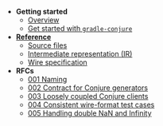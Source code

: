 
- **Getting started**
    - [Overview](./readme.md)
    - [Get started with `gradle-conjure`](docs/getting_started.md)
- **[Reference](reference.md)**
    - [Source files](docs/spec/source_files.md)
    - [Intermediate representation (IR)](docs/spec/intermediate_representation.md)
    - [Wire specification](docs/spec/wire.md)
- **RFCs**
    - [001 Naming](docs/rfc/001-naming.md)
    - [002 Contract for Conjure generators](docs/rfc/002-contract-for-conjure-generators.md)
    - [003 Loosely coupled Conjure clients](docs/rfc/003-loosely-coupled-conjure-clients.md)
    - [004 Consistent wire-format test cases](docs/rfc/004-consistent-wire-format-test-cases.md)
    - [005 Handling double NaN and Infinity](docs/rfc/005-handling-double-nan-and-infinity.md)
